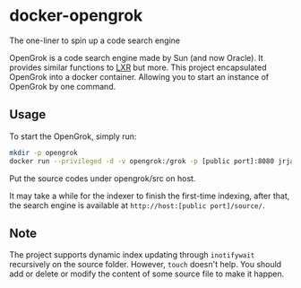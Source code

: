 # docker-opengrok

The one-liner to spin up a code search engine

OpenGrok is a code search engine made by Sun (and now Oracle). It provides
similar functions to [LXR](http://lxr.linux.no/) but more. This project
encapsulated OpenGrok into a docker container. Allowing you to start an
instance of OpenGrok by one command.

## Usage

To start the OpenGrok, simply run:

```sh
mkdir -p opengrok
docker run --privileged -d -v opengrok:/grok -p [public port]:8080 jrjang/docker-opengrok
```

Put the source codes under opengrok/src on host.

It may take a while for the indexer to finish the first-time indexing, after
that, the search engine is available at `http://host:[public port]/source/`.

## Note

The project supports dynamic index updating through `inotifywait` recursively on the source folder. However, `touch` doesn't help. You should add or delete or modify the content of some source file to make it happen.
